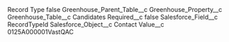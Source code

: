 <?xml version="1.0" encoding="UTF-8"?>
<CustomMetadata xmlns="http://soap.sforce.com/2006/04/metadata" xmlns:xsi="http://www.w3.org/2001/XMLSchema-instance" xmlns:xsd="http://www.w3.org/2001/XMLSchema">
    <label>Record Type</label>
    <protected>false</protected>
    <values>
        <field>Greenhouse_Parent_Table__c</field>
        <value xsi:nil="true"/>
    </values>
    <values>
        <field>Greenhouse_Property__c</field>
        <value xsi:nil="true"/>
    </values>
    <values>
        <field>Greenhouse_Table__c</field>
        <value xsi:type="xsd:string">Candidates</value>
    </values>
    <values>
        <field>Required__c</field>
        <value xsi:type="xsd:boolean">false</value>
    </values>
    <values>
        <field>Salesforce_Field__c</field>
        <value xsi:type="xsd:string">RecordTypeId</value>
    </values>
    <values>
        <field>Salesforce_Object__c</field>
        <value xsi:type="xsd:string">Contact</value>
    </values>
    <values>
        <field>Value__c</field>
        <value xsi:type="xsd:string">0125A000001VastQAC</value>
    </values>
</CustomMetadata>
